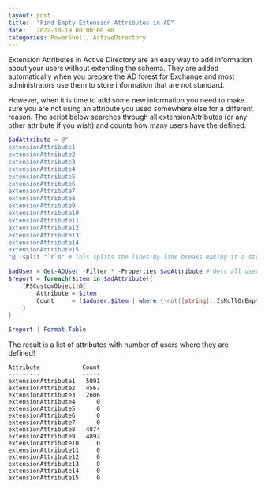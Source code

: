 ```yaml
---
layout: post
title:  "Find Empty Extension Attributes in AD"
date:   2022-10-19 00:00:00 +0
categories: PowerShell, ActiveDirectory
---
```

Extension Attributes in Active Directory are an easy way to add information about your users without extending the schema.
They are added automatically when you prepare the AD forest for Exchange and most administrators use them to store information that are not standard.

However, when it is time to add some new information you need to make sure you are not using an attribute you used somewhere else for a different reason.
The script below searches through all extensionAttributes (or any other attribute if you wish) and counts how many users have the defined.

```PowerShell
$adAttribute = @"
extensionAttribute1
extensionAttribute2
extensionAttribute3
extensionAttribute4
extensionAttribute5
extensionAttribute6
extensionAttribute7
extensionAttribute8
extensionAttribute9
extensionAttribute10
extensionAttribute11
extensionAttribute12
extensionAttribute13
extensionAttribute14
extensionAttribute15
"@ -split "`r`n" # This splits the lines by line breaks making it a string array.

$adUser = Get-ADUser -Filter * -Properties $adAttribute # Gets all users in AD, you can filter by OU if needed.
$report = foreach($item in $adAttribute){
    [PSCustomObject]@{
        Attribute = $item
        Count     = ($aduser.$item | where {-not([string]::IsNullOrEmpty($_) -or [string]::IsNullOrWhiteSpace($_))}).Count
    }
}

$report | Format-Table
```

The result is a list of attributes with number of users where they are defined!
```
Attribute            Count
---------            -----
extensionAttribute1   5091
extensionAttribute2   4567
extensionAttribute3   2606
extensionAttribute4      0
extensionAttribute5      0
extensionAttribute6      0
extensionAttribute7      0
extensionAttribute8   4874
extensionAttribute9   4892
extensionAttribute10     0
extensionAttribute11     0
extensionAttribute12     0
extensionAttribute13     0
extensionAttribute14     0
extensionAttribute15     0
```